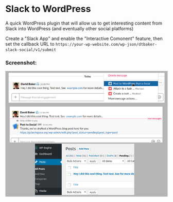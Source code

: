 # Slack to WordPress

A quick WordPress plugin that will allow us to get interesting content from Slack into WordPress (and eventually other social platforms)

Create a "Slack App" and enable the "Interactive Comonent" feature, then set the callback URL to `https://your-wp-website.com/wp-json/dtbaker-slack-social/v1/submit`

### Screenshot:

![Slack screenshot](screenshot.png?raw=true "Slack Screenshot")